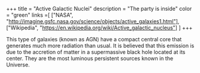 +++
title = "Active Galactic Nuclei"
description = "The party is inside"
color = "green"
links =[
  ["NASA", "http://imagine.gsfc.nasa.gov/science/objects/active_galaxies1.html"],
  ["Wikipedia", "https://en.wikipedia.org/wiki/Active_galactic_nucleus"]
]
+++

This type of galaxies (known as AGN) have a compact central core that generates much more radiation than usual. It is believed that this emission is due to the accretion of matter in a supermassive black hole located at its center. They are the most luminous persistent sources known in the Universe.
